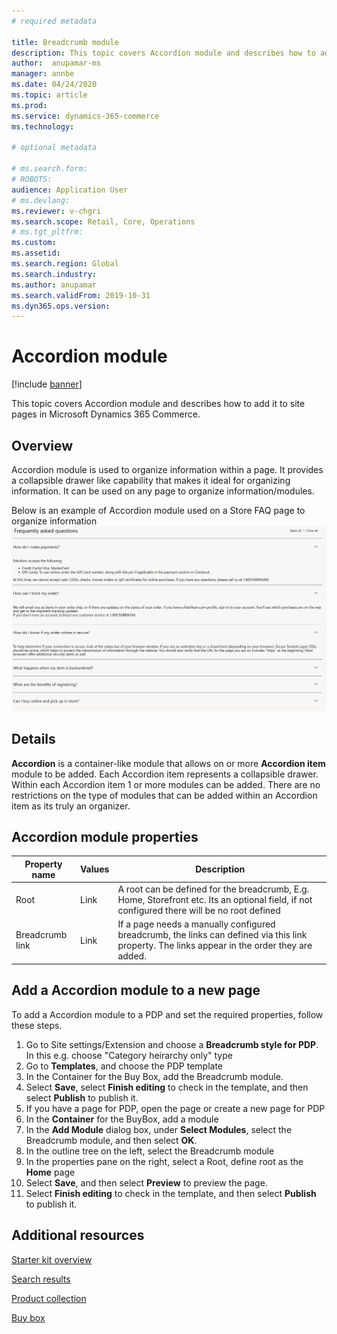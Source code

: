 ```yaml
---
# required metadata

title: Breadcrumb module 
description: This topic covers Accordion module and describes how to add it to site pages in Microsoft Dynamics 365 Commerce.
author:  anupamar-ms
manager: annbe
ms.date: 04/24/2020
ms.topic: article
ms.prod: 
ms.service: dynamics-365-commerce
ms.technology: 

# optional metadata

# ms.search.form: 
# ROBOTS: 
audience: Application User
# ms.devlang: 
ms.reviewer: v-chgri
ms.search.scope: Retail, Core, Operations
# ms.tgt_pltfrm: 
ms.custom: 
ms.assetid: 
ms.search.region: Global
ms.search.industry: 
ms.author: anupamar
ms.search.validFrom: 2019-10-31
ms.dyn365.ops.version: 
---
```


# Accordion module


[!include [banner](includes/banner.md)]

This topic covers Accordion module and describes how to add it to site pages in Microsoft Dynamics 365 Commerce.

## Overview
Accordion module is used to organize information within a page. It provides a collapsible drawer like capability that makes it ideal for organizing information. It can be used on any page to organize information/modules.

Below is an example of Accordion module used on a Store FAQ page to organize information
![Example of a Accordion module](./media/ecommerce-accordion.PNG)

## Details
**Accordion** is a container-like module that allows on or more **Accordion item** module to be added. Each Accordion item represents a collapsible drawer. Within each Accordion item 1 or more modules can be added. There are no restrictions on the type of modules that can be added within an Accordion item as its truly an organizer.

## Accordion module properties

| Property name  | Values | Description |
|----------------|--------|-------------|
| Root          | Link| A root can be defined for the breadcrumb, E.g. Home, Storefront etc. Its an optional field, if not configured there will be no root defined|
| Breadcrumb link  | Link | If a page needs a manually configured breadcrumb, the links can defined via this link property. The links appear in the order they are added.|


## Add a Accordion module to a new page

To add a Accordion module to a PDP and set the required properties, follow these steps.

1. Go to Site settings/Extension and choose a **Breadcrumb style for PDP**. In this e.g. choose "Category heirarchy only" type
1. Go to **Templates**, and choose the PDP template 
1. In the Container for the Buy Box, add the Breadcrumb module. 
1. Select **Save**, select **Finish editing** to check in the template, and then select **Publish** to publish it.
1. If you have a page for PDP, open the page or create a new page for PDP
1. In the **Container** for the BuyBox, add a module
1. In the **Add Module** dialog box, under **Select Modules**, select the Breadcrumb module, and then select **OK**.
1. In the outline tree on the left, select the Breadcrumb module
1. In the properties pane on the right, select a Root, define root as the **Home** page
1. Select **Save**, and then select **Preview** to preview the page.
1. Select **Finish editing** to check in the template, and then select **Publish** to publish it. 


## Additional resources

[Starter kit overview](starter-kit-overview.md)

[Search results](category-search-page-overview.mdt.md)

[Product collection](product-collection-module-overview.md)

[Buy box](add-buy-box.md)

